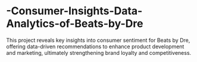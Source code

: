 # -Consumer-Insights-Data-Analytics-of-Beats-by-Dre
This project reveals key insights into consumer sentiment for Beats by Dre, offering data-driven recommendations to enhance product development and marketing, ultimately strengthening brand loyalty and competitiveness.
